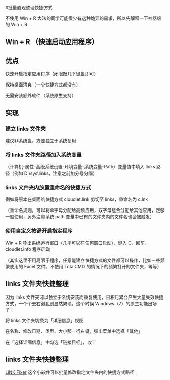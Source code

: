#批量直观整理快捷方式

不使用 Win + R 大法的同学可能很少有这种诡异的需求，所以先解释一下神器级的 Win + R 

## Win + R （快速启动应用程序）

## 优点

快速开启指定应用程序（闭眼敲几下键盘即可）

保持桌面清爽（一个快捷方式都没有）

无需安装额外软件（系统原生支持）

## 实现

### 建立 links 文件夹

建议非系统盘，方便独立于系统复用

### 将 links 文件夹路径加入系统变量

（计算机-属性-高级系统设置-环境变量-系统变量-Path）变量值中填入 links 路径（例如 D:\sys\links，注意之前加分号分隔）

### links 文件夹内放置重命名的快捷方式

例如将原本在桌面的快捷方式 cloudlet.link 剪切至 links，重命名为 c.lnk

（重命名规则，可以将单字母分配给高频应用，双字母组合分配给其他应用，足够一般使用，另外注意系统 path 变量中已有的文件夹内的文件名也会被触发）

### 使用自定义按键开启指定程序

Win + R 呼出系统运行窗口（几乎可以在任何窗口启动），键入 C，回车，cloudlet.info 程序启动

（其实这里不用局限于程序，任意能建立快捷方式的文件都可以操作，比如一些频繁使用的 Excel 文件，不使用 TotalCMD 的情况下的频繁打开的文件夹，等等）

## links 文件夹快捷整理

因为 links 文件夹可以独立于系统安装而重复使用，日积月累会产生大量失效快捷方式，一个个去右键甄别显然繁琐，这个时候 Windows（7）的原生功能出场了：

将 links 文件夹切换为「详细信息」视图

在名称、修改日期、类型、大小那一行右键，弹出菜单中选择「其他」

在「选择详细信息」中勾选「链接目标」，收工

## links 文件夹快捷整理

[LiNK Fixer](http://corz.org/windows//software/accessories/LiNKFixer.php) 这个小软件可以批量修改指定文件夹内的快捷方式路径









